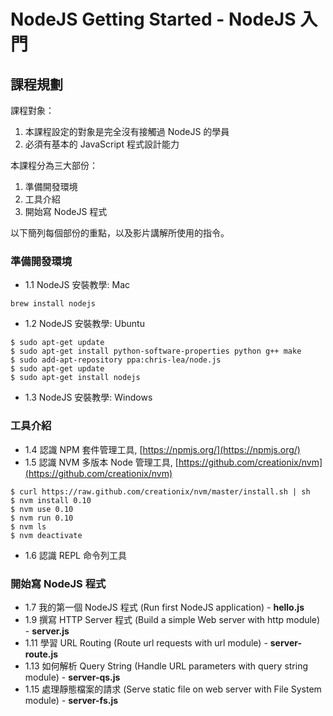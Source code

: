 # NodeJS Getting Started - NodeJS 入門

## 課程規劃

課程對象：

1. 本課程設定的對象是完全沒有接觸過 NodeJS 的學員
2. 必須有基本的 JavaScript 程式設計能力

本課程分為三大部份：

1. 準備開發環境
2. 工具介紹
3. 開始寫 NodeJS 程式

以下簡列每個部份的重點，以及影片講解所使用的指令。

### 準備開發環境

* 1.1 NodeJS 安裝教學: Mac

```
brew install nodejs
```

* 1.2 NodeJS 安裝教學: Ubuntu 

```
$ sudo apt-get update
$ sudo apt-get install python-software-properties python g++ make
$ sudo add-apt-repository ppa:chris-lea/node.js
$ sudo apt-get update
$ sudo apt-get install nodejs
```

* 1.3 NodeJS 安裝教學: Windows


### 工具介紹

* 1.4 認識 NPM 套件管理工具, [https://npmjs.org/](https://npmjs.org/)
* 1.5 認識 NVM 多版本 Node 管理工具, [https://github.com/creationix/nvm](https://github.com/creationix/nvm)

```
$ curl https://raw.github.com/creationix/nvm/master/install.sh | sh
$ nvm install 0.10
$ nvm use 0.10
$ nvm run 0.10
$ nvm ls
$ nvm deactivate
```

* 1.6 認識 REPL 命令列工具

### 開始寫 NodeJS 程式

* 1.7 我的第一個 NodeJS 程式 (Run first NodeJS application) - **hello.js**
* 1.9 撰寫 HTTP Server 程式 (Build a simple Web server with http module) - **server.js**
* 1.11 學習 URL Routing (Route url requests with url module) - **server-route.js**
* 1.13 如何解析 Query String (Handle URL parameters with query string module)  - **server-qs.js**
* 1.15 處理靜態檔案的請求 (Serve static file on web server with File System module) - **server-fs.js**


